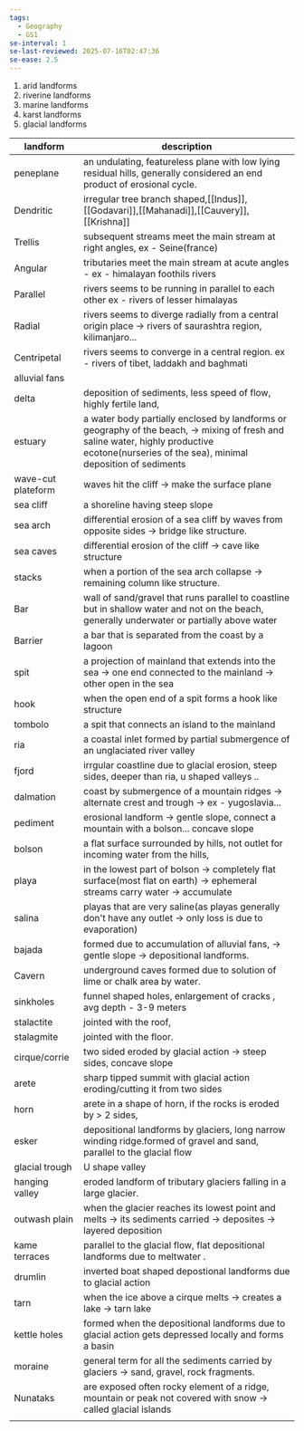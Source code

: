 ```yaml
---
tags:
  - Geography
  - GS1
se-interval: 1
se-last-reviewed: 2025-07-16T02:47:36
se-ease: 2.5
---
```

1. arid landforms
2. riverine landforms
3. marine landforms
4. karst landforms
5. glacial landforms

| landform           | description                                                                                                                                                                                   |
| ------------------ | --------------------------------------------------------------------------------------------------------------------------------------------------------------------------------------------- |
| peneplane          | an undulating, featureless plane with low lying residual hills, generally considered an end product of erosional cycle.                                                                       |
| Dendritic          | irregular tree branch shaped,[[Indus]], [[Godavari]],[[Mahanadi]],[[Cauvery]],[[Krishna]]                                                                                                     |
| Trellis            | subsequent streams meet the main stream at right angles, ex - Seine(france)                                                                                                                   |
| Angular            | tributaries meet the main stream at acute angles - ex - himalayan foothils rivers                                                                                                             |
| Parallel           | rivers seems to be running in parallel to each other ex - rivers of lesser himalayas                                                                                                          |
| Radial             | rivers seems to diverge radially from a central origin place -> rivers of saurashtra region, kilimanjaro...                                                                                   |
| Centripetal        | rivers seems to converge in a central region. ex - rivers of tibet, laddakh and baghmati                                                                                                      |
| alluvial fans      |                                                                                                                                                                                               |
| delta              | deposition of sediments, less speed of flow, highly fertile land,                                                                                                                             |
| estuary            | a water body partially enclosed by landforms or geography of the beach, -> mixing of fresh and saline water, highly productive ecotone(nurseries of the sea), minimal deposition of sediments |
| wave-cut plateform | waves hit the cliff -> make the surface plane                                                                                                                                                 |
| sea cliff          | a shoreline having steep slope                                                                                                                                                                |
| sea arch           | differential erosion of a sea cliff by waves from opposite sides -> bridge like structure.                                                                                                    |
| sea caves          | differential erosion of the cliff -> cave like structure                                                                                                                                      |
| stacks             | when a portion of the sea arch collapse -> remaining column like structure.                                                                                                                   |
| Bar                | wall of sand/gravel that runs parallel to coastline but in shallow water and not on the beach, generally underwater or partially above water                                                  |
| Barrier            | a bar that is separated from the coast by a lagoon                                                                                                                                            |
| spit               | a projection of mainland that extends into the sea -> one end connected to the mainland -> other open in the sea                                                                              |
| hook               | when the open end of a spit forms a hook like structure                                                                                                                                       |
| tombolo            | a spit that connects an island to the mainland                                                                                                                                                |
| ria                | a coastal inlet formed by partial submergence of an unglaciated river valley                                                                                                                  |
| fjord              | irrgular coastline due to glacial erosion, steep sides, deeper than ria, u shaped valleys ..                                                                                                  |
| dalmation          | coast by submergence of a mountain ridges -> alternate crest and trough -> ex - yugoslavia...                                                                                                 |
| pediment           | erosional landform -> gentle slope, connect a mountain with a bolson... concave slope                                                                                                         |
| bolson             | a flat surface surrounded by hills, not outlet for incoming water from the hills,                                                                                                             |
| playa              | in the lowest part of bolson -> completely flat surface(most flat on earth) -> ephemeral streams carry water -> accumulate                                                                    |
| salina             | playas that are very saline(as playas generally don't have any outlet -> only loss is due to evaporation)                                                                                     |
| bajada             | formed due to accumulation of alluvial fans, -> gentle slope -> depositional landforms.                                                                                                       |
| Cavern             | underground caves formed due to solution of lime or chalk area by water.                                                                                                                      |
| sinkholes          | funnel shaped holes, enlargement of cracks , avg depth - 3-9 meters                                                                                                                           |
| stalactite         | jointed with the roof,                                                                                                                                                                        |
| stalagmite         | jointed with the floor.                                                                                                                                                                       |
| cirque/corrie      | two sided eroded by glacial action -> steep sides, concave slope                                                                                                                              |
| arete              | sharp tipped summit with glacial action eroding/cutting it from two sides                                                                                                                     |
| horn               | arete in a shape of horn, if the rocks is eroded by > 2 sides,                                                                                                                                |
| esker              | depositional landforms by glaciers, long narrow winding ridge.formed of gravel and sand, parallel to the glacial flow                                                                         |
| glacial trough     | U shape valley                                                                                                                                                                                |
| hanging valley     | eroded landform of tributary glaciers falling in a large glacier.                                                                                                                             |
| outwash plain      | when the glacier reaches its lowest point and melts -> its sediments carried -> deposites -> layered deposition                                                                               |
| kame terraces      | parallel to the glacial flow, flat depositional landforms due to meltwater .                                                                                                                  |
| drumlin            | inverted boat shaped depostional landforms due to glacial action                                                                                                                              |
| tarn               | when the ice above a cirque melts -> creates a lake -> tarn lake                                                                                                                              |
| kettle holes       | formed when the depositional landforms due to glacial action gets depressed locally and forms a basin                                                                                         |
| moraine            | general term for all the sediments carried by glaciers -> sand, gravel, rock fragments.                                                                                                       |
| Nunataks           | are exposed often rocky element of a ridge, mountain or peak not covered with snow -> called glacial islands                                                                                  |
|                    |                                                                                                                                                                                               |
